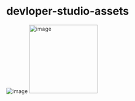 # devloper-studio-assets


![image](https://user-images.githubusercontent.com/50833547/218268814-8adbc1d5-8c6b-464c-b65b-8e30e2ba0484.png)
<img width="180" alt="image" src="https://user-images.githubusercontent.com/50833547/222896076-2e40fdc7-f28d-4729-af8f-ebf8b37a4ea3.png">
